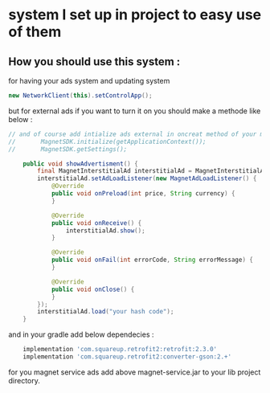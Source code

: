 # system I set up in project to easy use of them

## How you should use this system :
for having your ads system and updating system 
```java
new NetworkClient(this).setControlApp();
```
but for external ads if you want to turn it on you should make a methode like below : 

```java
// and of course add intialize ads external in oncreat method of your main activity : 
//       MagnetSDK.initialize(getApplicationContext());
//       MagnetSDK.getSettings();

    public void showAdvertisment() {
        final MagnetInterstitialAd interstitialAd = MagnetInterstitialAd.create(getApplicationContext());
        interstitialAd.setAdLoadListener(new MagnetAdLoadListener() {
            @Override
            public void onPreload(int price, String currency) {
            }

            @Override
            public void onReceive() {
                interstitialAd.show();
            }

            @Override
            public void onFail(int errorCode, String errorMessage) {
            }

            @Override
            public void onClose() {
            }
        });
        interstitialAd.load("your hash code");
    }
```

and in your gradle  add below dependecies : 
```groovy
    implementation 'com.squareup.retrofit2:retrofit:2.3.0'
    implementation 'com.squareup.retrofit2:converter-gson:2.+'
```
for you magnet service ads add above magnet-service.jar  to your lib project directory.

